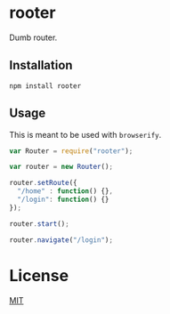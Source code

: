 # rooter
Dumb router.

## Installation

`npm install rooter`

## Usage

This is meant to be used with `browserify`.


```js
var Router = require("rooter");

var router = new Router();

router.setRoute({
  "/home" : function() {},
  "/login": function() {}
});

router.start();

router.navigate("/login");
```

# License
[MIT](./LICENSE)
